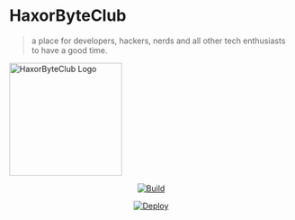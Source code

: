 # HaxorByteClub

> a place for developers, hackers, nerds and all other tech enthusiasts to have a good time.


<img src="https://raw.githubusercontent.com/nor0x/haxorbyteclub-www/refs/heads/main/web/HaxorByteClub/wwwroot/img/logo.png" alt="HaxorByteClub Logo" width="200"/>



<div align="center">

[![Build](https://github.com/nor0x/haxorbyteclub-www/actions/workflows/main.yml/badge.svg)](https://github.com/nor0x/haxorbyteclub-www/actions/workflows/main.yml)

[![Deploy](https://github.com/nor0x/haxorbyteclub-www/actions/workflows/pages/pages-build-deployment/badge.svg)](https://github.com/nor0x/haxorbyteclub-www/actions/workflows/pages/pages-build-deployment)

</div>